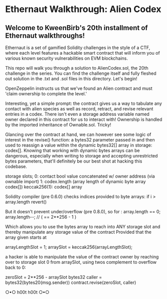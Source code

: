 # Ethernaut Walkthrough: Alien Codex
## Welcome to KweenBirb's 20th installment of Ethernaut walkthroughs!
Ethernaut is a set of gamified Solidity challenges in the style of a CTF, where each level features a hackable smart contract that will inform you of various known security vulnerabilities on EVM blockchains.

This repo will walk you through a solution to AlienCodex.sol, the 20th challenge in the series. You can find the challenge itself and fully fleshed out solution in the .txt and .sol files in this directory. Let's begin!

OpenZeppelin instructs us that we've found an Alien contract and must 'claim ownership to complete the level.'

Interesting, yet a simple prompt: the contract gives us a way to tabulate any contact with alien species as well as record, retract, and revise relevant entries in a codex. There isn't even a storage address variable named owner declared in this contract for us to interact with! Ownership is handled by the imported inheritance of Ownable.sol. Tricky!

Glancing over the contract at hand, we can however see some logic of interest in the revise() function: a bytes32 parameter passed in and then used to reassign a value within the dynamic bytes32[] array in storage: codex[]. Knowing that working with dynamic bytes arrays can be dangerous, especially when writing to storage and accepting unrestricted bytes parameters, that'll definitely be our best shot at hacking this codebase.




storage slots;
0: contact bool value concatenated w/ owner address (via ownable import)
1: codex.length (array length of dynamic byte array codex[])
keccak256(1): codex[] array

Solidity compiler (pre 0.6.0) checks indices provided to byte arrays: 
if i > array.length revert()

But it doesn't prevent under/overflow (pre 0.8.0), so for :
array.length == 0; 
array.length--; // ( == 2**256 - 1 )

Which allows you to use the bytes array to reach into ANY storage slot and thereby manipulate any storage value of the contract
Provided that the array given starts at 

arrayLengthSlot = 1;
arraySlot = keccak256(arrayLengthSlot);

a hacker is able to manipulate the value of the contract owner by reaching over to storage slot 0 from arraySlot, using twos complement to overflow back to 0:

zeroSlot = 2**256 - arraySlot
bytes32 caller = bytes32(bytes20(msg.sender))
contract.revise(zeroSlot, caller)


○•○ h00t h00t ○•○

